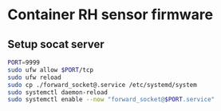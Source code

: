 # Container RH sensor firmware

## Setup socat server

```bash
PORT=9999
sudo ufw allow $PORT/tcp
sudo ufw reload
sudo cp ./forward_socket@.service /etc/systemd/system
sudo systemctl daemon-reload
sudo systemctl enable --now "forward_socket@$PORT.service"
```
